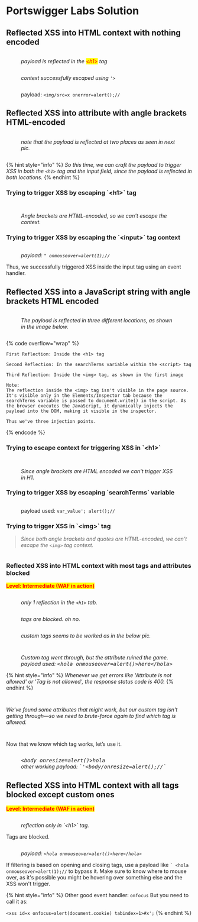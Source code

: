 # Portswigger Labs Solution

## Reflected XSS into HTML context with nothing encoded

<div data-full-width="true"><figure><img src="../../../.gitbook/assets/image (11) (1) (1).png" alt=""><figcaption><p><em>payload is reflected in the <mark style="color:red;">&#x3C;h1></mark> tag</em></p></figcaption></figure></div>

<figure><img src="../../../.gitbook/assets/image (13) (1) (1).png" alt=""><figcaption><p><em>context successfully escaped using <code>'></code></em></p></figcaption></figure>

<figure><img src="../../../.gitbook/assets/image (14) (1).png" alt=""><figcaption><p>payload: <code>&#x3C;img/src=x onerror=alert();//</code></p></figcaption></figure>

## Reflected XSS into attribute with angle brackets HTML-encoded

<figure><img src="../../../.gitbook/assets/image (15) (1).png" alt=""><figcaption><p><em>note that the payload is reflected at two places as seen in next pic.</em> </p></figcaption></figure>

<figure><img src="../../../.gitbook/assets/image (17) (1).png" alt=""><figcaption></figcaption></figure>

{% hint style="info" %}
_So this time, we can craft the payload to trigger XSS in both the `<h1>` tag and the input field, since the payload is reflected in both locations._
{% endhint %}

### Trying to trigger XSS by escaping \`\<h1>\` tag

<figure><img src="../../../.gitbook/assets/image (18) (1).png" alt=""><figcaption></figcaption></figure>

<figure><img src="../../../.gitbook/assets/image (19).png" alt=""><figcaption><p><em>Angle brackets are HTML-encoded, so we can't escape the context.</em></p></figcaption></figure>

### Trying to trigger XSS by escaping the \`\<input>\` tag context

<figure><img src="../../../.gitbook/assets/image (20).png" alt=""><figcaption><p><em>payload: <code>" onmouseover=alert(1);//</code></em></p></figcaption></figure>

Thus, we successfully triggered XSS inside the input tag using an event handler.

## Reflected XSS into a JavaScript string with angle brackets HTML encoded

<figure><img src="../../../.gitbook/assets/image (23).png" alt=""><figcaption><p><em>The payload is reflected in three different locations, as shown in the image below.</em></p></figcaption></figure>

<figure><img src="../../../.gitbook/assets/image (22).png" alt=""><figcaption></figcaption></figure>

{% code overflow="wrap" %}
```
First Reflection: Inside the <h1> tag

Second Reflection: In the searchTerms variable within the <script> tag

Third Reflection: Inside the <img> tag, as shown in the first image

Note:
The reflection inside the <img> tag isn't visible in the page source. It's visible only in the Elements/Inspector tab because the searchTerms variable is passed to document.write() in the script. As the browser executes the JavaScript, it dynamically injects the payload into the DOM, making it visible in the inspector.

Thus we've three injection points. 
```
{% endcode %}

### Trying to escape context for triggering XSS in \`\<h1>\`

<figure><img src="../../../.gitbook/assets/image (24).png" alt=""><figcaption></figcaption></figure>

<figure><img src="../../../.gitbook/assets/image (25).png" alt=""><figcaption><p><em>Since angle brackets are HTML encoded we can't  trigger XSS in H1.</em> </p></figcaption></figure>

### Trying to trigger XSS by escaping \`searchTerms\`  variable

<figure><img src="../../../.gitbook/assets/image (26).png" alt=""><figcaption><p>payload used: <code>var_value'; alert();//</code></p></figcaption></figure>

### Trying to trigger XSS in \`\<img>\` tag

> _Since both angle brackets and quotes are HTML-encoded, we can't escape the `<img>` tag context._

<figure><img src="../../../.gitbook/assets/image (27).png" alt=""><figcaption></figcaption></figure>

### Reflected XSS into HTML context with most tags and attributes blocked

<mark style="color:red;">**Level: Intermediate (WAF in action)**</mark>

<figure><img src="../../../.gitbook/assets/image (28).png" alt=""><figcaption><p><em>only 1 reflection in the <code>&#x3C;h1></code> tab.</em> </p></figcaption></figure>

<figure><img src="../../../.gitbook/assets/image (29).png" alt=""><figcaption><p><em>tags are blocked. oh no.</em> </p></figcaption></figure>

<figure><img src="../../../.gitbook/assets/image (30).png" alt=""><figcaption><p><em>custom tags seems to be worked as in the below pic.</em> </p></figcaption></figure>

<figure><img src="../../../.gitbook/assets/image (31).png" alt=""><figcaption></figcaption></figure>

<figure><img src="../../../.gitbook/assets/image (32).png" alt=""><figcaption><p><em>Custom tag went through, but the attribute ruined the game. payload used: </em><kbd><em>&#x3C;hola onmouseover=alert()>here&#x3C;/hola></em></kbd></p></figcaption></figure>

{% hint style="info" %}
_Whenever we get errors like 'Attribute is not allowed' or 'Tag is not allowed', the response status code is 400._
{% endhint %}

<figure><img src="../../../.gitbook/assets/image (33).png" alt=""><figcaption></figcaption></figure>

<figure><img src="../../../.gitbook/assets/image (34).png" alt=""><figcaption></figcaption></figure>

_We've found some attributes that might work, but our custom tag isn't getting through—so we need to brute-force again to find which tag is allowed._

<figure><img src="../../../.gitbook/assets/image (35).png" alt=""><figcaption></figcaption></figure>

<figure><img src="../../../.gitbook/assets/image (36).png" alt=""><figcaption></figcaption></figure>

Now that we know which tag works, let’s use it.

<figure><img src="../../../.gitbook/assets/image (37).png" alt=""><figcaption><p><kbd><em>&#x3C;body onresize=alert()>hola</em></kbd><br><em>other working payload: </em><kbd><em>`'&#x3C;body/onresize=alert();//`</em></kbd></p></figcaption></figure>

## Reflected XSS into HTML context with all tags blocked except custom ones

<mark style="color:red;">**Level: Intermediate (WAF in action)**</mark>

<figure><img src="../../../.gitbook/assets/image (38).png" alt=""><figcaption><p><em>reflection only in `&#x3C;h1>` tag.</em> </p></figcaption></figure>

Tags are blocked.&#x20;

<figure><img src="../../../.gitbook/assets/image (39).png" alt=""><figcaption><p><em>payload: <code>&#x3C;hola onmouseover=alert()>here&#x3C;/hola></code></em></p></figcaption></figure>

If filtering is based on opening and closing tags, use a payload like `` ` <hola onmouseover=alert(1);// `` to bypass it. Make sure to know where to mouse over, as it's possible you might be hovering over something else and the XSS won't trigger.&#x20;

{% hint style="info" %}
Other good event handler: `onfocus` But you need to call it as:&#x20;

`<xss id=x onfocus=alert(document.cookie) tabindex=1>#x';`
{% endhint %}

